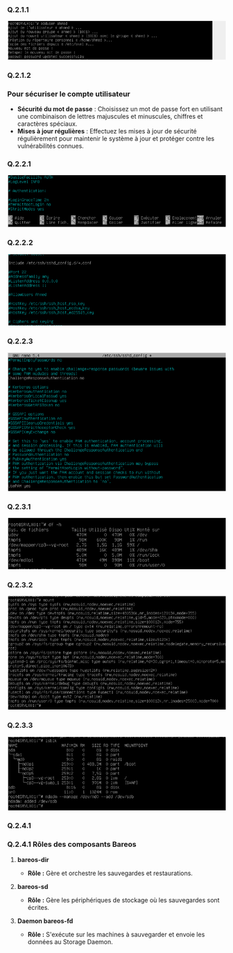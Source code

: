 ### Q.2.1.1
![Description de la photo](https://github.com/Ahmedbenrebai/Ahmedbenrebai-Chekpoint-3/blob/main/2.1.1.png)

### Q.2.1.2
### Pour sécuriser le compte utilisateur

- **Sécurité du mot de passe** : Choisissez un mot de passe fort en utilisant une combinaison de lettres majuscules et minuscules, chiffres et caractères spéciaux.
- **Mises à jour régulières** : Effectuez les mises à jour de sécurité régulièrement pour maintenir le système à jour et protéger contre les vulnérabilités connues.

### Q.2.2.1
![Description de la photo](https://github.com/Ahmedbenrebai/Ahmedbenrebai-Chekpoint-3/blob/main/2.2.1.png)

### Q.2.2.2
![Description de la photo](https://github.com/Ahmedbenrebai/Ahmedbenrebai-Chekpoint-3/blob/main/2.2.2.png)

### Q.2.2.3
![Description de la photo](https://github.com/Ahmedbenrebai/Ahmedbenrebai-Chekpoint-3/blob/main/2.2.3.png)

### Q.2.3.1
![Description de la photo](https://github.com/Ahmedbenrebai/Ahmedbenrebai-Chekpoint-3/blob/main/2.3.1.png)

### Q.2.3.2
![Description de la photo](https://github.com/Ahmedbenrebai/Ahmedbenrebai-Chekpoint-3/blob/main/2.3.2.png)

### Q.2.3.3
![Description de la photo](https://github.com/Ahmedbenrebai/Ahmedbenrebai-Chekpoint-3/blob/main/2.3.3.png)

### Q.2.4.1
### Q.2.4.1 Rôles des composants Bareos

1. **bareos-dir**
   - **Rôle :** Gère et orchestre les sauvegardes et restaurations.

2. **bareos-sd**
   - **Rôle :** Gère les périphériques de stockage où les sauvegardes sont écrites.
  
3. **Daemon bareos-fd**
   - **Rôle :** S'exécute sur les machines à sauvegarder et envoie les données au Storage Daemon.
   

